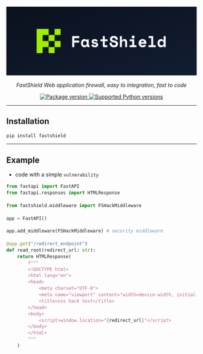 <p align="center">
  <img src="media/logo-goriz.png" alt="FastShield"></a>
</p>
<p align="center">
    <em>FastShield Web application firewall, easy to integration, fast to code
    </em>
</p>

<p align="center">
<a href="https://pypi.org/project/fastapi" target="_blank">
    <img src="https://img.shields.io/pypi/v/fastshield?color=%2334D058&label=pypi%20package" alt="Package version">
</a>
<a href="https://pypi.org/project/fastapi" target="_blank">
    <img src="https://img.shields.io/pypi/pyversions/fastshield.svg?color=%2334D058" alt="Supported Python versions">
</a>
</p>

---

## Installation
<div class="termy">

```console
pip install fastshield
```
</div>

---
## Example
* code with a simple `vulnerability`
```Python
from fastapi import FastAPI
from fastapi.responses import HTMLResponse

from fastshield.middleware import FSHackMiddleware

app = FastAPI()

app.add_middleware(FSHackMiddleware) # security middleware

@app.get("/redirect_endpoint")
def read_root(redirect_url: str):
    return HTMLResponse(
        f"""
        <!DOCTYPE html>
        <html lang="en">
        <head>
            <meta charset="UTF-8">
            <meta name="viewport" content="width=device-width, initial-scale=1.0">
            <title>xss hack test</title>
        </head>
        <body>
            <script>window.location="{redirect_url}"</script>
        </body>
        </html>
        """
    )
 
```